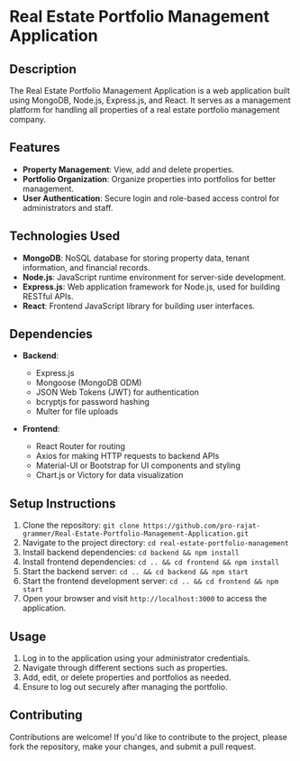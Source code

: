 # Real Estate Portfolio Management Application

## Description
The Real Estate Portfolio Management Application is a web application built using MongoDB, Node.js, Express.js, and React. It serves as a management platform for handling all properties of a real estate portfolio management company.

## Features
- **Property Management**: View, add and delete properties.
- **Portfolio Organization**: Organize properties into portfolios for better management.
- **User Authentication**: Secure login and role-based access control for administrators and staff.

## Technologies Used
- **MongoDB**: NoSQL database for storing property data, tenant information, and financial records.
- **Node.js**: JavaScript runtime environment for server-side development.
- **Express.js**: Web application framework for Node.js, used for building RESTful APIs.
- **React**: Frontend JavaScript library for building user interfaces.

## Dependencies
- **Backend**:
  - Express.js
  - Mongoose (MongoDB ODM)
  - JSON Web Tokens (JWT) for authentication
  - bcryptjs for password hashing
  - Multer for file uploads

- **Frontend**:
  - React Router for routing
  - Axios for making HTTP requests to backend APIs
  - Material-UI or Bootstrap for UI components and styling
  - Chart.js or Victory for data visualization

## Setup Instructions
1. Clone the repository: `git clone https://github.com/pro-rajat-grammer/Real-Estate-Portfolio-Management-Application.git`
2. Navigate to the project directory: `cd real-estate-portfolio-management`
3. Install backend dependencies: `cd backend && npm install`
4. Install frontend dependencies: `cd .. && cd frontend && npm install`
5. Start the backend server: `cd .. && cd backend && npm start`
6. Start the frontend development server: `cd .. && cd frontend && npm start`
7. Open your browser and visit `http://localhost:3000` to access the application.

## Usage
1. Log in to the application using your administrator credentials.
2. Navigate through different sections such as properties.
3. Add, edit, or delete properties and portfolios as needed.
7. Ensure to log out securely after managing the portfolio.

## Contributing
Contributions are welcome! If you'd like to contribute to the project, please fork the repository, make your changes, and submit a pull request.



